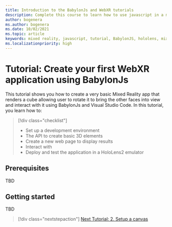 ```yaml
---
title: Introduction to the BabylonJs and WebXR tutorials
description: Complete this course to learn how to use javascript in a mixed reality application.
author: bogenera
ms.author: bogenera
ms.date: 10/02/2021
ms.topic: article
keywords: mixed reality, javascript, tutorial, BabylonJS, hololens, mixed reality, UWP, Windows 10
ms.localizationpriority: high
---
```


# Tutorial: Create your first WebXR application using BabylonJs

This tutorial shows you how to create a very basic Mixed Reality app that renders a cube allowing user to rotate it to bring the other faces into view and interact with it using BabylonJs and Visual Studio Code. In this tutorial, you learn how to:

> [!div class="checklist"]
> * Set up a development environment
> * The API to create basic 3D elements  
> * Create a new web page to display results
> * Interact with 
> * Deploy and test the application in a HoloLens2 emulator

## Prerequisites

TBD

## Getting started
TBD


> [!div class="nextstepaction"]
> [Next Tutorial: 2. Setup a canvas](setup-canvas-02.md)